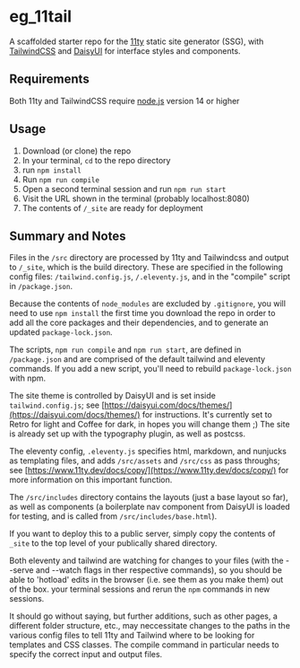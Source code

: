 # eg_11tail
A scaffolded starter repo for the [11ty](https://www.11ty.dev/) static site generator (SSG), with [TailwindCSS](https://tailwindcss.com/installation) and [DaisyUI](https://daisyui.com/) for interface styles and components.

## Requirements
Both 11ty and TailwindCSS require [node.js](https://nodejs.org) version 14 or higher

## Usage
  1. Download (or clone) the repo
  2. In your terminal, ```cd``` to the repo directory 
  3. run ```npm install```
  4. Run ```npm run compile``` 
  5. Open a second terminal session and run ```npm run start``` 
  6. Visit the URL shown in the terminal (probably localhost:8080)
  7. The contents of ```/_site``` are ready for deployment

## Summary and Notes
Files in the ```/src``` directory are processed by 11ty and Tailwindcss and output to ```/_site```, which is the build directory. These are specified in the following config files: ```/tailwind.config.js```, ```/.eleventy.js```, and in the "compile" script in ```/package.json```.

Because the contents of ```node_modules``` are excluded by ```.gitignore```, you will need to use ```npm install``` the first time you download the repo in order to add all the core packages and their dependencies, and to generate an updated ```package-lock.json```.

The scripts, ```npm run compile``` and ```npm run start```, are defined in ```/package.json``` and are comprised of the default tailwind and eleventy commands. If you add a new script, you'll need to rebuild ```package-lock.json``` with npm.

The site theme is controlled by DaisyUI and is set inside ```tailwind.config.js```; see [https://daisyui.com/docs/themes/](https://daisyui.com/docs/themes/) for instructions. It's currently set to Retro for light and Coffee for dark, in hopes you will change them ;) The site is already set up with the typography plugin, as well as postcss.

The eleventy config, ```.eleventy.js``` specifies html, markdown, and nunjucks as templating files, and adds ```/src/assets``` and ```/src/css``` as pass throughs; see [https://www.11ty.dev/docs/copy/](https://www.11ty.dev/docs/copy/) for more information on this important function.

The ```/src/includes``` directory contains the layouts (just a base layout so far), as well as components (a boilerplate nav component from DaisyUI is loaded for testing, and is called from ```/src/includes/base.html```).

If you want to deploy this to a public server, simply copy the contents of ```_site``` to the top level of your publically shared directory. 

Both eleventy and tailwind are watching for changes to your files (with the --serve and --watch flags in ther respective commands), so you should be able to 'hotload' edits in the browser (i.e. see them as you make them) out of the box. your terminal sessions and rerun the ```npm``` commands in new sessions.

It should go without saying, but further additions, such as other pages, a different folder structure, etc., may neccessitate changes to the paths in the various config files to tell 11ty and Tailwind where to be looking for templates and CSS classes. The compile command in particular needs to specify the correct input and output files.